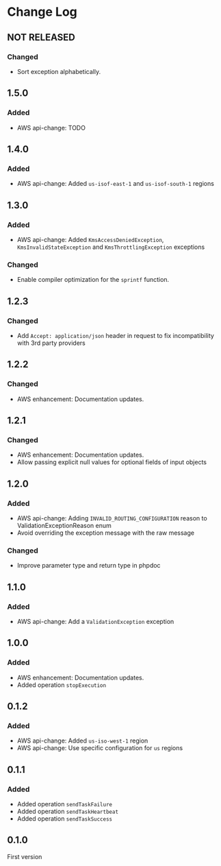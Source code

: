 # Change Log

## NOT RELEASED

### Changed

- Sort exception alphabetically.

## 1.5.0

### Added

- AWS api-change: TODO

## 1.4.0

### Added

- AWS api-change: Added `us-isof-east-1`  and `us-isof-south-1` regions

## 1.3.0

### Added

- AWS api-change: Added `KmsAccessDeniedException`, `KmsInvalidStateException` and `KmsThrottlingException` exceptions

### Changed

- Enable compiler optimization for the `sprintf` function.

## 1.2.3

### Changed

- Add `Accept: application/json` header in request to fix incompatibility with 3rd party providers

## 1.2.2

### Changed

- AWS enhancement: Documentation updates.

## 1.2.1

### Changed

- AWS enhancement: Documentation updates.
- Allow passing explicit null values for optional fields of input objects

## 1.2.0

### Added

- AWS api-change: Adding `INVALID_ROUTING_CONFIGURATION` reason to ValidationExceptionReason enum
- Avoid overriding the exception message with the raw message

### Changed

- Improve parameter type and return type in phpdoc

## 1.1.0

### Added

- AWS api-change: Add a `ValidationException` exception

## 1.0.0

### Added

- AWS enhancement: Documentation updates.
- Added operation `stopExecution`

## 0.1.2

### Added

- AWS api-change: Added `us-iso-west-1` region
- AWS api-change: Use specific configuration for `us` regions

## 0.1.1

### Added

- Added operation `sendTaskFailure`
- Added operation `sendTaskHeartbeat`
- Added operation `sendTaskSuccess`

## 0.1.0

First version
